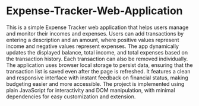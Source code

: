 # Expense-Tracker-Web-Application
This is a simple Expense Tracker web application that helps users manage and monitor their incomes and expenses. Users can add transactions by entering a description and an amount, where positive values represent income and negative values represent expenses. The app dynamically updates the displayed balance, total income, and total expenses based on the transaction history. Each transaction can also be removed individually. The application uses browser local storage to persist data, ensuring that the transaction list is saved even after the page is refreshed. It features a clean and responsive interface with instant feedback on financial status, making budgeting easier and more accessible. The project is implemented using plain JavaScript for interactivity and DOM manipulation, with minimal dependencies for easy customization and extension.

